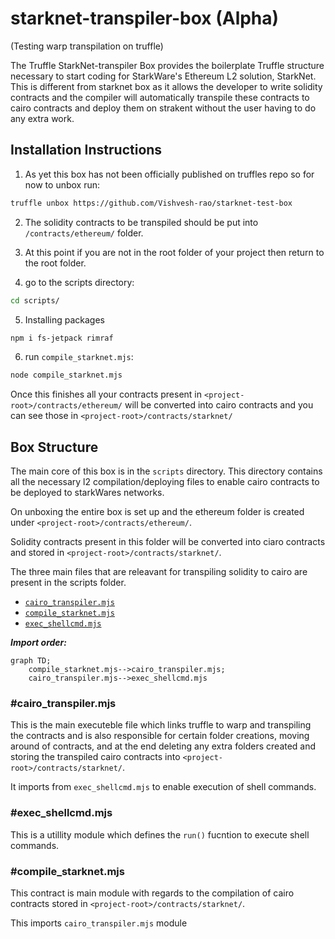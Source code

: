 # starknet-transpiler-box (Alpha)

(Testing warp transpilation on truffle)

The Truffle StarkNet-transpiler Box provides the boilerplate Truffle structure necessary to start coding for StarkWare's Ethereum L2 solution, StarkNet. This is different from starknet box as it allows the developer to write solidity contracts and the compiler will automatically transpile these contracts to cairo contracts and deploy them on strakent without the user having to do any extra work.

## Installation Instructions

1. As yet this box has not been officially published on truffles repo so for now to unbox run:

```bash
truffle unbox https://github.com/Vishvesh-rao/starknet-test-box
```
2. The solidity contracts to be transpiled should be put into `/contracts/ethereum/` folder.

3. At this point if you are not in the root folder of your project then return to the root folder.

4. go to the scripts directory:
```bash
cd scripts/ 
```
5. Installing packages
```bash
npm i fs-jetpack rimraf
```
6. run `compile_starknet.mjs`:
```bash
node compile_starknet.mjs
```

Once this finishes all your contracts present in `<project-root>/contracts/ethereum/` will be converted into cairo contracts and you can see those in `<project-root>/contracts/starknet/`

## Box Structure

The main core of this box is in the `scripts` directory. This directory contains all the necessary l2 compilation/deploying files to enable cairo contracts to be deployed to starkWares networks.

On unboxing the entire box is set up and the ethereum folder is created under `<project-root>/contracts/ethereum/`.

Solidity contracts present in this folder will be converted into ciaro contracts and stored in `<project-root>/contracts/starknet/`.

The three main files that are releavant for transpiling solidity to cairo are present in the scripts folder.
- [`cairo_transpiler.mjs`](https://github.com/Vishvesh-rao/starknet-test-box/blob/main/scripts/cairo_transpiler.mjs)
- [`compile_starknet.mjs`](https://github.com/Vishvesh-rao/starknet-test-box/blob/main/scripts/compile_starknet.mjs)
- [`exec_shellcmd.mjs`](https://github.com/Vishvesh-rao/starknet-test-box/blob/main/scripts/exec_shellcmd.mjs)

***Import order:***

```mermaid
graph TD;
    compile_starknet.mjs-->cairo_transpiler.mjs;
    cairo_transpiler.mjs-->exec_shellcmd.mjs
```

### #cairo_transpiler.mjs

This is the main executeble file which links truffle to warp and transpiling the contracts and is also responsible for certain folder creations, moving around of contracts, and at the end deleting any extra folders created and storing the transpiled cairo contracts into `<project-root>/contracts/starknet/`.

It imports from `exec_shellcmd.mjs` to enable execution of shell commands.

### #exec_shellcmd.mjs

This is a utillity module which defines the `run()` fucntion to execute shell commands.

### #compile_starknet.mjs

This contract is main module with regards to the compilation of cairo contracts stored in `<project-root>/contracts/starknet/`.

This imports `cairo_transpiler.mjs` module 

